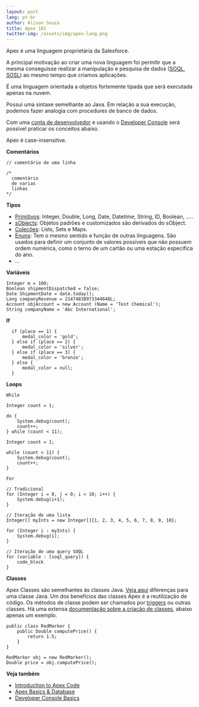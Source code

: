 ```yaml
---
layout: post
lang: pt-br
author: Alison Souza
title: Apex 101
twitter-img: /assets/img/apex-lang.png
---
```


Apex é uma linguagem proprietária da Salesforce. 

A principal motivação ao criar uma nova linguagem foi permitir que a mesma conseguisse realizar a manipulação e pesquisa de dados ([SOQL](https://developer.salesforce.com/docs/atlas.en-us.apexcode.meta/apexcode/apex_dynamic_soql.htm#!), [SOSL](https://developer.salesforce.com/docs/atlas.en-us.apexcode.meta/apexcode/apex_dynamic_sosl.htm)) ao mesmo tempo que criamos aplicações.

É uma linguagem orientada a objetos fortemente tipada que será executada apenas na nuvem.

Possui uma sintaxe semelhante ao Java. Em relação a sua execução, podemos fazer analogia com procedures de banco de dados.

Com uma [conta de desenvolvedor](/blog/2019/10/05/salesforce-developer-edition) e usando o [Developer Console](https://developer.salesforce.com/page/Developer_Console) será possível praticar os conceitos abaixo.

Apex é case-insensitive.


**Comentários**

```
// comentário de uma linha
  
/*
  comentário
  de varias
  linhas
*/
```


**Tipos**

- [Primitivos](https://developer.salesforce.com/docs/atlas.en-us.apexcode.meta/apexcode/langCon_apex_primitives.htm): Integer, Double, Long, Date, Datetime, String, ID, Boolean, .....
- [sObjects](https://developer.salesforce.com/docs/atlas.en-us.apexcode.meta/apexcode/langCon_apex_SObject_types.htm): Objetos padrões e customizados são derivados do sObject.
- [Coleções](https://developer.salesforce.com/docs/atlas.en-us.apexcode.meta/apexcode/langCon_apex_collections.htm): Lists, Sets e Maps. 
- [Enuns](https://developer.salesforce.com/docs/atlas.en-us.apexcode.meta/apexcode/langCon_apex_enums.htm): Tem o mesmo sentido e função de outras linguagens. São usados para definir um conjunto de valores possíveis que não possuem ordem numérica, como o terno de um cartão ou uma estação específica do ano.
- ...


**Variáveis**

```
Integer m = 100;
Boolean shipmentDispatched = false;
Date ShipmentDate = date.today();
Long companyRevenue = 21474838973344648L;
Account objAccount = new Account (Name = 'Test Chemical');
String companyName = 'Abc International';
``` 


**If**

```
  if (place == 1) {
      medal_color = 'gold';
  } else if (place == 2) {
      medal_color = 'silver';
  } else if (place == 3) {
      medal_color = 'bronze';
  } else {
      medal_color = null;
  }
``` 
 

**Loops**

`While`

```
Integer count = 1;
  
do {
    System.debug(count);
    count++;
} while (count < 11);
  
Integer count = 1;
  
while (count < 11) {
    System.debug(count);
    count++;
}
``` 

`For`

```
// Tradicional
for (Integer i = 0, j = 0; i < 10; i++) {
    System.debug(i+1);
}
  
// Iteração de uma lista
Integer[] myInts = new Integer[]{1, 2, 3, 4, 5, 6, 7, 8, 9, 10};
  
for (Integer i : myInts) {
    System.debug(i);
}
  
// Iteração de uma query SOQL
for (variable : [soql_query]) {
    code_block
}
``` 
 

**Classes**

Apex Classes são semelhantes às classes Java. [Veja aqui](https://developer.salesforce.com/docs/atlas.en-us.apexcode.meta/apexcode/apex_classes_java_diffs.htm) diferenças para uma classe Java. Um dos benefícios das classes Apex é a reutilização de código. Os métodos de classe podem ser chamados por [triggers](https://developer.salesforce.com/docs/atlas.en-us.apexcode.meta/apexcode/apex_triggers.htm) ou outras classes. Há uma extensa [documentação sobre a criação de classes](https://developer.salesforce.com/docs/atlas.en-us.apexcode.meta/apexcode/apex_classes_understanding.htm), abaixo apenas um exemplo.

```
public class RedMarker {
    public Double computePrice() {
        return 1.5;
    }
}
  
RedMarker obj = new RedMarker();
Double price = obj.computePrice();
``` 


**Veja também**

- [Introduction to Apex Code](https://www.youtube.com/watch?v=WBeCWlbGX38)
- [Apex Basics & Database](https://trailhead.salesforce.com/en/modules/apex_database)
- [Developer Console Basics](https://trailhead.salesforce.com/modules/developer_console)

